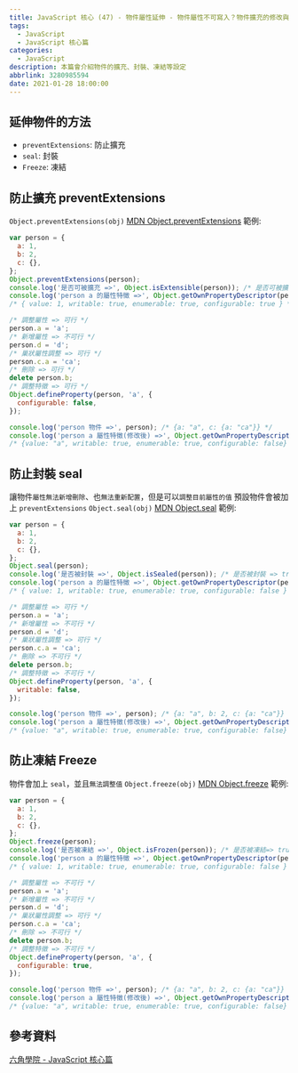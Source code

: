 ```yaml
---
title: JavaScript 核心 (47) - 物件屬性延伸 - 物件屬性不可寫入？物件擴充的修改與調整
tags:
  - JavaScript
  - JavaScript 核心篇
categories:
  - JavaScript
description: 本篇會介紹物件的擴充、封裝、凍結等設定
abbrlink: 3280985594
date: 2021-01-28 18:00:00
---
```

## 延伸物件的方法

* `preventExtensions`: 防止擴充
* `seal`: 封裝
* `Freeze`: 凍結

## 防止擴充 preventExtensions

`Object.preventExtensions(obj)`
[MDN Object.preventExtensions](https://developer.mozilla.org/zh-TW/docs/Web/JavaScript/Reference/Global_Objects/Object/preventExtensions)
範例:

``` JavaScript
var person = {
  a: 1,
  b: 2,
  c: {},
};
Object.preventExtensions(person);
console.log('是否可被擴充 =>', Object.isExtensible(person)); /* 是否可被擴充 => false */
console.log('person a 的屬性特徵 =>', Object.getOwnPropertyDescriptor(person, 'a'));
/* { value: 1, writable: true, enumerable: true, configurable: true } */

/* 調整屬性 => 可行 */
person.a = 'a';
/* 新增屬性 => 不可行 */
person.d = 'd';
/* 巢狀屬性調整 => 可行 */
person.c.a = 'ca';
/* 刪除 => 可行 */
delete person.b;
/* 調整特徵 => 可行 */
Object.defineProperty(person, 'a', {
  configurable: false,
});

console.log('person 物件 =>', person); /* {a: "a", c: {a: "ca"}} */
console.log('person a 屬性特徵(修改後) =>', Object.getOwnPropertyDescriptor(person, 'a'));
/* {value: "a", writable: true, enumerable: true, configurable: false} */
```

## 防止封裝 seal

讓物件`屬性無法新增刪除`、也`無法重新配置`，但是可以`調整目前屬性的值`
預設物件會被加上 `preventExtensions`
`Object.seal(obj)`
[MDN Object.seal](https://developer.mozilla.org/en-US/docs/Web/JavaScript/Reference/Global_Objects/Object/seal)
範例:

``` JavaScript
var person = {
  a: 1,
  b: 2,
  c: {},
};
Object.seal(person);
console.log('是否被封裝 =>', Object.isSealed(person)); /* 是否被封裝 => true */
console.log('person a 的屬性特徵 =>', Object.getOwnPropertyDescriptor(person, 'a'));
/* { value: 1, writable: true, enumerable: true, configurable: false } */

/* 調整屬性 => 可行 */
person.a = 'a';
/* 新增屬性 => 不可行 */
person.d = 'd';
/* 巢狀屬性調整 => 可行 */
person.c.a = 'ca';
/* 刪除 => 不可行 */
delete person.b;
/* 調整特徵 => 不可行 */
Object.defineProperty(person, 'a', {
  writable: false,
});

console.log('person 物件 =>', person); /* {a: "a", b: 2, c: {a: "ca"}} */
console.log('person a 屬性特徵(修改後) =>', Object.getOwnPropertyDescriptor(person, 'a'));
/* {value: "a", writable: true, enumerable: true, configurable: false} */
```

## 防止凍結 Freeze

物件會加上 `seal`，並且`無法調整值`
`Object.freeze(obj)`
[MDN Object.freeze](https://developer.mozilla.org/zh-TW/docs/Web/JavaScript/Reference/Global_Objects/Object/freeze)
範例:

``` JavaScript
var person = {
  a: 1,
  b: 2,
  c: {},
};
Object.freeze(person);
console.log('是否被凍結 =>', Object.isFrozen(person)); /* 是否被凍結=> true */
console.log('person a 的屬性特徵 =>', Object.getOwnPropertyDescriptor(person, 'a'));
/* { value: 1, writable: true, enumerable: true, configurable: false } */

/* 調整屬性 => 不可行 */
person.a = 'a';
/* 新增屬性 => 不可行 */
person.d = 'd';
/* 巢狀屬性調整 => 可行 */
person.c.a = 'ca';
/* 刪除 => 不可行 */
delete person.b;
/* 調整特徵 => 不可行 */
Object.defineProperty(person, 'a', {
  configurable: true,
});

console.log('person 物件 =>', person); /* {a: "a", b: 2, c: {a: "ca"}} */
console.log('person a 屬性特徵(修改後) =>', Object.getOwnPropertyDescriptor(person, 'a'));
/* {value: "a", writable: true, enumerable: true, configurable: false} */
```

## 參考資料

[六角學院 - JavaScript 核心篇](https://www.hexschool.com/courses/js-core.html)
